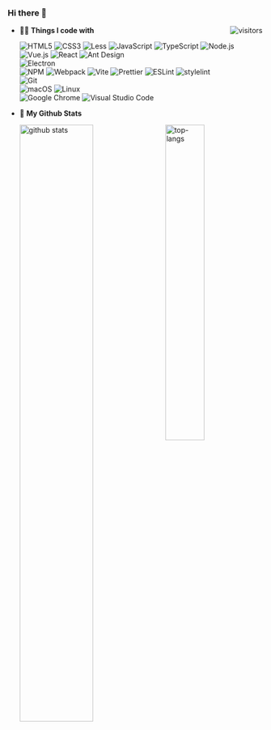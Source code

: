 ### Hi there 👋

<p><img align="right" src="https://visitor-badge.glitch.me/badge?page_id=percy507.percy507" alt="visitors" /></p>

- 👨‍💻 **Things I code with**

  <div><img alt="HTML5" src="https://img.shields.io/badge/-HTML5-CD5434?style=flat-square&logo=html5&logoColor=white" /><span>&nbsp;</span><img alt="CSS3" src="https://img.shields.io/badge/-CSS3-316DAB?style=flat-square&logo=css3&logoColor=white" /><span>&nbsp;</span><img alt="Less" src="https://img.shields.io/badge/-Less-22365A?style=flat-square&logo=less&logoColor=white" /><span>&nbsp;</span><img alt="JavaScript" src="https://img.shields.io/badge/-JavaScript-ECD84D?style=flat-square&logo=javascript&logoColor=white" /><span>&nbsp;</span><img alt="TypeScript" src="https://img.shields.io/badge/-TypeScript-4074BA?style=flat-square&logo=typescript&logoColor=white" /><span>&nbsp;</span><img alt="Node.js" src="https://img.shields.io/badge/-Node.js-7BA468?style=flat-square&logo=nodedotjs&logoColor=white" /></div><div><img alt="Vue.js" src="https://img.shields.io/badge/-Vue.js-61AF83?style=flat-square&logo=vuedotjs&logoColor=white" /><span>&nbsp;</span><img alt="React" src="https://img.shields.io/badge/-React-80D8F7?style=flat-square&logo=react&logoColor=white" /><span>&nbsp;</span><img alt="Ant Design" src="https://img.shields.io/badge/-Ant Design-2B72F5?style=flat-square&logo=antdesign&logoColor=white" /></div><div><img alt="Electron" src="https://img.shields.io/badge/-Electron-2C2E3A?style=flat-square&logo=electron&logoColor=white" /></div><div><img alt="NPM" src="https://img.shields.io/badge/-NPM-BB423C?style=flat-square&logo=npm&logoColor=white" /><span>&nbsp;</span><img alt="Webpack" src="https://img.shields.io/badge/-Webpack-98CDEE?style=flat-square&logo=webpack&logoColor=white" /><span>&nbsp;</span><img alt="Vite" src="https://img.shields.io/badge/-Vite-A656F5?style=flat-square&logo=vite&logoColor=white" /><span>&nbsp;</span><img alt="Prettier" src="https://img.shields.io/badge/-Prettier-F0BD5C?style=flat-square&logo=prettier&logoColor=white" /><span>&nbsp;</span><img alt="ESLint" src="https://img.shields.io/badge/-ESLint-4337B6?style=flat-square&logo=eslint&logoColor=white" /><span>&nbsp;</span><img alt="stylelint" src="https://img.shields.io/badge/-stylelint-3d3d3d?style=flat-square&logo=stylelint&logoColor=white" /></div><div><img alt="Git" src="https://img.shields.io/badge/-Git-D8593E?style=flat-square&logo=git&logoColor=white" /></div><div><img alt="macOS" src="https://img.shields.io/badge/-macOS-c0c0c0?style=flat-square&logo=apple&logoColor=white" /><span>&nbsp;</span><img alt="Linux" src="https://img.shields.io/badge/-Linux-E9BA41?style=flat-square&logo=linux&logoColor=white" /></div><div><img alt="Google Chrome" src="https://img.shields.io/badge/-Google Chrome-4A80EF?style=flat-square&logo=googlechrome&logoColor=white" /><span>&nbsp;</span><img alt="Visual Studio Code" src="https://img.shields.io/badge/-Visual Studio Code-2F76C0?style=flat-square&logo=visualstudiocode&logoColor=white" /></div>

- 🚀 **My Github Stats**

  <p>
    <img width="55%" align="left" alt="github stats" src="https://github-readme-stats.vercel.app/api?username=percy507&show_icons=true&hide=issues&include_all_commits=true&count_private=true" />
    <img width="40%" align="right" alt="top-langs" src="https://github-readme-stats.vercel.app/api/top-langs/?username=percy507&layout=compact" />
  </p>
